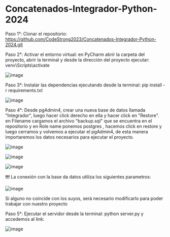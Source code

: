 # Concatenados-Integrador-Python-2024

Paso 1°: Clonar el repositorio:  https://github.com/CodeStrong2023/Concatenados-Integrador-Python-2024.git

Paso 2°: Activar el entorno virtual:  en PyCharm abrir la carpeta del proyecto, abrir la terminal y desde la dirección del proyecto ejecutar: venv\Scripts\activate

![image](https://github.com/CodeStrong2023/Concatenados-Integrador-Python-2024/assets/71734317/794fa057-5466-461e-a6ee-d13705bf6999)


Paso 3°: Instalar las dependencias ejecutando desde la terminal: pip install -r requirements.txt

![image](https://github.com/CodeStrong2023/Concatenados-Integrador-Python-2024/assets/71734317/ceaaf85f-fefd-4714-8326-3c23816078a7)


Paso 4°: Desde pgAdmin4, crear una nueva base de datos llamada "Integrador", luego hacer click derecho en ella y hacer click en "Restore". en Filename cargamos el archivo "backup.sql" que se encuentra en el repositorio y en Role name ponemos postgres
         , hacemos click en restore y luego cerramos y volvemos a ejecutar el pgAdmin4, de esta manera importaremos los datos necesarios para ejecutar el proyecto.

![image](https://github.com/CodeStrong2023/Concatenados-Integrador-Python-2024/assets/71734317/47633f0b-0fd5-4a22-8151-ed1dafefd50c)

![image](https://github.com/CodeStrong2023/Concatenados-Integrador-Python-2024/assets/71734317/c7105dc5-23db-4b12-8c75-445558e232f9)

![image](https://github.com/CodeStrong2023/Concatenados-Integrador-Python-2024/assets/71734317/abe84c47-8968-4065-a5f4-6f398d439328)

❗❗❗ La conexión con la base da datos utiliza los siguientes parametros:

![image](https://github.com/CodeStrong2023/Concatenados-Integrador-Python-2024/assets/71734317/4c33c8a4-36cb-42b6-9c1e-6aebd555c4d0)

Si alguno no coincide con los suyos, será necesario modificarlo para poder trabajar con nuestro proyecto


Paso 5°: Ejecutar el servidor desde la terminal:  python server.py y accedemos al link:

![image](https://github.com/CodeStrong2023/Concatenados-Integrador-Python-2024/assets/71734317/bcd22340-3043-4ae6-bae9-03257aef7617)





